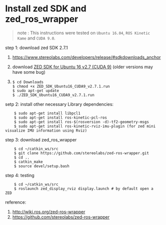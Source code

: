 # Install zed SDK and zed_ros_wrapper

> note : This instructions were tested on `Ubuntu 16.04`, `ROS Kinetic Kame` and `CUDA 9.0`.

step 1: download zed SDK 2.7.1 

 1. https://www.stereolabs.com/developers/release/#sdkdownloads_anchor

 2. download [ZED SDK for Ubuntu 16 v2.7 (CUDA 9)](https://download.stereolabs.com/zedsdk/2.7/ubuntu16_cuda9)   (older versions may have some bug)

 3. ```
    $ cd Downloads
    $ chmod +x ZED_SDK_Ubuntu16_CUDA9_v2.7.1.run
    $ sudo apt-get update
    $ ./ZED_SDK_Ubuntu16_CUDA9_v2.7.1.run
    ```

setp 2: install other necessary  Library dependencies:

```
    $ sudo apt-get install libpcl1
    $ sudo apt-get install ros-kinetic-pcl-ros
    $ sudo apt-get install ros-$(rosversion -d)-tf2-geometry-msgs
    $ sudo apt-get install ros-kinetic-rviz-imu-plugin (for zed mini visualize IMU information using Rviz)
```

step 3: download zed_ros_wrapper

```
   	$ cd ~/catkin_ws/src
    $ git clone https://github.com/stereolabs/zed-ros-wrapper.git
    $ cd ..
    $ catkin_make
    $ source devel/setup.bash
```

 step 4: testing

```
   	$ cd ~/catkin_ws/src
   	$ roslaunch zed_display_rviz display.launch # by default open a ZED  
```



reference:

1. http://wiki.ros.org/zed-ros-wrapper
2. https://github.com/stereolabs/zed-ros-wrapper

